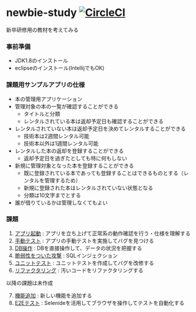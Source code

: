 # newbie-study  [![CircleCI](https://circleci.com/gh/nyasba/newbie-study/tree/master.svg?style=shield)](https://circleci.com/gh/nyasba/newbie-study/tree/master)
新卒研修用の教材を考えてみる

### 事前準備

* JDK1.8のインストール
* eclipseのインストール(IntellijでもOK)


### 課題用サンプルアプリの仕様

* 本の管理用アプリケーション
* 管理対象の本の一覧が確認することができる
  - タイトルと分類
  - レンタルされている本は返却予定日も確認することができる
* レンタルされていない本は返却予定日を決めてレンタルすることができる
  - 技術本は2週間レンタル可能
  - 技術本以外は1週間レンタル可能
* レンタルした本の返却を登録することができる
  - 返却予定日を過ぎたとしても特に何もしない
* 新規に管理対象となった本を登録することができる
  - 既に登録されている本であっても登録することはできるものとする（レンタルを管理するため）
  - 新規に登録された本はレンタルされていない状態となる
  - 分類は10文字までとする
* 誰が借りているかは管理しなくてもよい

### 課題

1. [アプリ起動](issue/issue_preparation.md) : アプリを立ち上げて正常系の動作確認を行う・仕様を理解する
1. [手動テスト](issue/issue_manualtest.md) : アプリの手動テストを実施してバグを見つける
1. [DB操作](issue/issue_dbconnect.md) : DBを直接操作して、データの状況を把握する
1. [脆弱性をついた攻撃](issue/issue_attack.md) : SQLインジェクション
1. [ユニットテスト](issue/issue_unittest.md) : ユニットテストを作成してバグを改修する
1. [リファクタリング](issue/issue_refactoring.md) : 汚いコードをリファクタリングする


以降の課題は未作成

7. [機能追加]() : 新しい機能を追加する
8. [E2Eテスト]() : Selenideを活用してブラウザを操作してテストを自動化する
